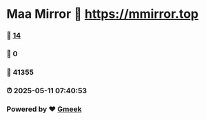 # Maa Mirror :link: https://mmirror.top 
### :page_facing_up: [14](https://mmirror.top/tag.html) 
### :speech_balloon: 0 
### :hibiscus: 41355 
### :alarm_clock: 2025-05-11 07:40:53 
### Powered by :heart: [Gmeek](https://github.com/Meekdai/Gmeek)
